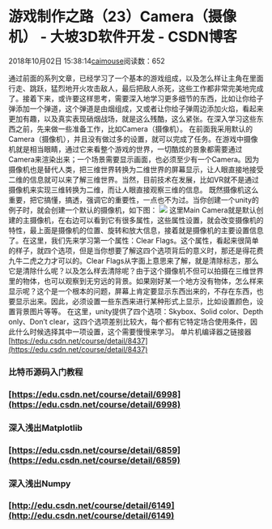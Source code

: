 
# 游戏制作之路（23）Camera（摄像机） - 大坡3D软件开发 - CSDN博客

2018年10月02日 15:38:14[caimouse](https://me.csdn.net/caimouse)阅读数：652


通过前面的系列文章，已经学习了一个基本的游戏组成，以及怎么样让主角在里面行走、跳跃，猛烈地开火攻击敌人，最后把敌人杀死，这些工作都非常完美地完成了。接着下来，或许要这样思考，需要深入地学习更多细节的东西，比如让你给子弹添加一个弹道，这个弹道是由烟组成，又或者让你给子弹周边添加火焰，看起来更加有趣，以及真实表现硝烟战场，就是这么残酷，这么紧张。在深入学习这些东西之前，先来做一些准备工作，比如Camera（摄像机）。
在前面我采用默认的Camera（摄像机），并且没有做过多的设置，就可以完成了任务。在游戏中摄像机就是相当眼睛，通过它来看整个游戏的世界，一切酷炫的景象都需要通过Camera来渲染出来；一个场景需要显示画面，也必须至少有一个Camera。因为摄像机也是替代人类，把三维世界转换为二维世界的屏幕显示，让人眼直接地接受二维的信息就可以来了解三维世界。当然，目前技术在发展，比如VR就不是通过摄像机来实现三维转换为二维，而让人眼直接观察三维的信息。
既然摄像机这么重要，把它搞懂，搞透，强调它的重要性，一点也不为过。当你创建一个unity的例子时，就会创建一个默认的摄像机，如下图：
![](https://img-blog.csdn.net/20181002142337351?watermark/2/text/aHR0cHM6Ly9ibG9nLmNzZG4ubmV0L2NhaW1vdXNl/font/5a6L5L2T/fontsize/400/fill/I0JBQkFCMA==/dissolve/70)
这里Main Camera就是默认创建的主摄像机，在右边可以看到它有很多属性，这些属性设置，就会改变摄像机的特性，最上面是摄像机的位置、旋转和放大信息，接着就是摄像机的主要设置信息了。在这里，我们先来学习第一个属性：Clear Flags。这个属性，看起来很简单的样子，就四个选项，但是当你想要了解这四个选项背后的意义时，那还是得花费九牛二虎之力才可以的。Clear Flags从字面上意思来了解，就是清除标志，那么它是清除什么呢？以及怎么样去清除呢？由于这个摄像机不但可以拍摄在三维世界里的物体，也可以观察到无穷远的背景。如果刚好某一个地方没有物体，怎么样来显示呢？这个是一个根本的问题，屏幕上肯定要显示东西出来的，不存在东西，也要显示出来。因此，必须设置一些东西来进行某种形式上显示，比如设置颜色，设置背景图片等等。
在这里，unity提供了四个选项：Skybox、Solid color、Depth only、Don’t clear，这四个选项差别比较大，每个都有它特定场合使用条件，因此什么时候选择其中一项设置，这个需要慢慢来学习。
单片机编译器之链接器
[https://edu.csdn.net/course/detail/8437](https://edu.csdn.net/course/detail/8437)
### 比特币源码入门教程
### [https://edu.csdn.net/course/detail/6998](https://edu.csdn.net/course/detail/6998)
### 深入浅出Matplotlib
### [https://edu.csdn.net/course/detail/6859](https://edu.csdn.net/course/detail/6859)
### 深入浅出Numpy
### [http://edu.csdn.net/course/detail/6149](http://edu.csdn.net/course/detail/6149)


